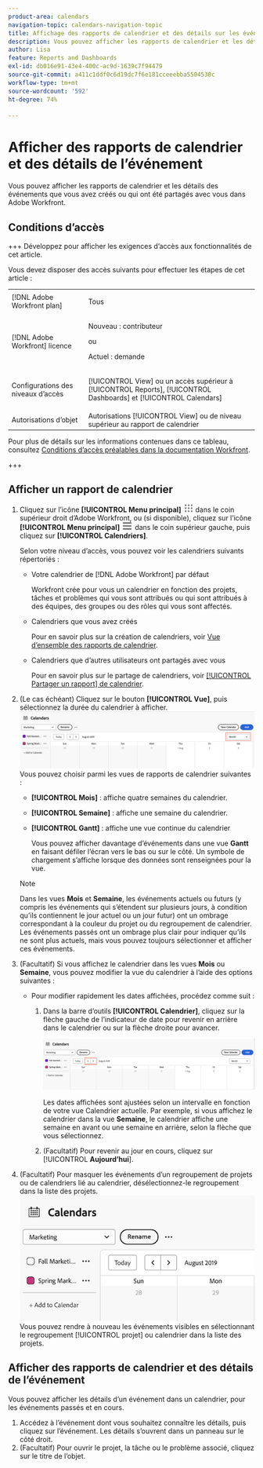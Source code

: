 ```yaml
---
product-area: calendars
navigation-topic: calendars-navigation-topic
title: Affichage des rapports de calendrier et des détails sur les événements
description: Vous pouvez afficher les rapports de calendrier et les détails des événements que vous avez créés ou qui ont été partagés avec vous dans Adobe Workfront.
author: Lisa
feature: Reports and Dashboards
exl-id: db016e91-43e4-400c-ac9d-1639c7f94479
source-git-commit: a411c1ddf0c6d19dc7f6e181cceeebba5504530c
workflow-type: tm+mt
source-wordcount: '592'
ht-degree: 74%

---
```


# Afficher des rapports de calendrier et des détails de l’événement

Vous pouvez afficher les rapports de calendrier et les détails des événements que vous avez créés ou qui ont été partagés avec vous dans Adobe Workfront.

## Conditions d’accès

+++ Développez pour afficher les exigences d’accès aux fonctionnalités de cet article.

Vous devez disposer des accès suivants pour effectuer les étapes de cet article :

<table style="table-layout:auto"> 
 <col> 
 </col> 
 <col> 
 </col> 
 <tbody> 
  <tr> 
   <td role="rowheader">[!DNL Adobe Workfront plan]</td> 
   <td> <p>Tous</p> </td> 
  </tr> 
  <tr> 
   <td role="rowheader">[!DNL Adobe Workfront] licence</td> 
   <td><p>Nouveau : contributeur</p>
       <p>ou</p>
       <p>Actuel : demande</p></td> 
  </tr> 
  <tr> 
   <td role="rowheader">Configurations des niveaux d’accès</td> 
   <td> <p>[!UICONTROL View] ou un accès supérieur à [!UICONTROL Reports], [!UICONTROL Dashboards] et [!UICONTROL Calendars]</p></td> 
  </tr> 
  <tr> 
   <td role="rowheader">Autorisations d’objet</td> 
   <td>Autorisations [!UICONTROL View] ou de niveau supérieur au rapport de calendrier</td> 
  </tr> 
 </tbody> 
</table>

Pour plus de détails sur les informations contenues dans ce tableau, consultez [Conditions d’accès préalables dans la documentation Workfront](/help/quicksilver/administration-and-setup/add-users/access-levels-and-object-permissions/access-level-requirements-in-documentation.md).

+++

## Afficher un rapport de calendrier

<!--{{step1-to-calendars}}-->

1. Cliquez sur l’icône **[!UICONTROL Menu principal]** ![Menu principal](/help/_includes/assets/main-menu-icon.png) dans le coin supérieur droit d’Adobe Workfront, ou (si disponible), cliquez sur l’icône **[!UICONTROL Menu principal]** ![Menu principal](/help/_includes/assets/main-menu-icon-left-nav.png) dans le coin supérieur gauche, puis cliquez sur **[!UICONTROL Calendriers]**.

   Selon votre niveau d’accès, vous pouvez voir les calendriers suivants répertoriés :

   * Votre calendrier de [!DNL Adobe Workfront] par défaut

     Workfront crée pour vous un calendrier en fonction des projets, tâches et problèmes qui vous sont attribués ou qui sont attribués à des équipes, des groupes ou des rôles qui vous sont affectés.

   * Calendriers que vous avez créés

     Pour en savoir plus sur la création de calendriers, voir [Vue d’ensemble des rapports de calendrier](../../../reports-and-dashboards/reports/calendars/calendar-reports-overview.md).

   * Calendriers que d’autres utilisateurs ont partagés avec vous

     Pour en savoir plus sur le partage de calendriers, voir [[!UICONTROL Partager un rapport] de calendrier](../../../reports-and-dashboards/reports/calendars/share-a-calendar-report.md).

1. (Le cas échéant) Cliquez sur le bouton **[!UICONTROL Vue]**, puis sélectionnez la durée du calendrier à afficher.
   ![Durée du calendrier](assets/view-menu-calendar-report-350x189.png)
Vous pouvez choisir parmi les vues de rapports de calendrier suivantes :

   * **[!UICONTROL Mois]** : affiche quatre semaines du calendrier.
   * **[!UICONTROL Semaine]** : affiche une semaine du calendrier.
   * **[!UICONTROL Gantt]** : affiche une vue continue du calendrier

     Vous pouvez afficher davantage d’événements dans une vue **Gantt** en faisant défiler l’écran vers le bas ou sur le côté. Un symbole de chargement s’affiche lorsque des données sont renseignées pour la vue.

   >[!NOTE]
   >
   >Dans les vues **Mois** et **Semaine**, les événements actuels ou futurs (y compris les événements qui s’étendent sur plusieurs jours, à condition qu’ils contiennent le jour actuel ou un jour futur) ont un ombrage correspondant à la couleur du projet ou du regroupement de calendrier. Les événements passés ont un ombrage plus clair pour indiquer qu’ils ne sont plus actuels, mais vous pouvez toujours sélectionner et afficher ces événements.

1. (Facultatif) Si vous affichez le calendrier dans les vues **Mois** ou **Semaine**, vous pouvez modifier la vue du calendrier à l’aide des options suivantes :

   <!--   * To include or exclude weekends:
      1. On the **[!UICONTROL Calendar]** toolbar, click **[!UICONTROL Calendar Actions]**, then from the drop-down list select either **[!UICONTROL Show Weekend]** or **[!UICONTROL Hide Weekend]**.-->

   * Pour modifier rapidement les dates affichées, procédez comme suit :

      1. Dans la barre d’outils **[!UICONTROL Calendrier]**, cliquez sur la flèche gauche de l’indicateur de date pour revenir en arrière dans le calendrier ou sur la flèche droite pour avancer.

         ![Clic sur la flèche pour modifier la date](assets/click-arrows-to-change-dates-calendar-report.png)

         Les dates affichées sont ajustées selon un intervalle en fonction de votre vue Calendrier actuelle. Par exemple, si vous affichez le calendrier dans la vue **Semaine**, le calendrier affiche une semaine en avant ou une semaine en arrière, selon la flèche que vous sélectionnez.

      1. (Facultatif) Pour revenir au jour en cours, cliquez sur [!UICONTROL **Aujourd’hui**].

1. (Facultatif) Pour masquer les événements d’un regroupement de projets ou de calendriers lié au calendrier, désélectionnez-le regroupement dans la liste des projets.
   ![Masquer les événements](assets/hide-events-for-project-or-cal-grouping.png)
Vous pouvez rendre à nouveau les événements visibles en sélectionnant le regroupement [!UICONTROL projet] ou calendrier dans la liste des projets.

## Afficher des rapports de calendrier et des détails de l’événement

Vous pouvez afficher les détails d’un événement dans un calendrier, pour les événements passés et en cours.

1. Accédez à l’événement dont vous souhaitez connaître les détails, puis cliquez sur l’événement. Les détails s’ouvrent dans un panneau sur le côté droit.
1. (Facultatif) Pour ouvrir le projet, la tâche ou le problème associé, cliquez sur le titre de l’objet.
